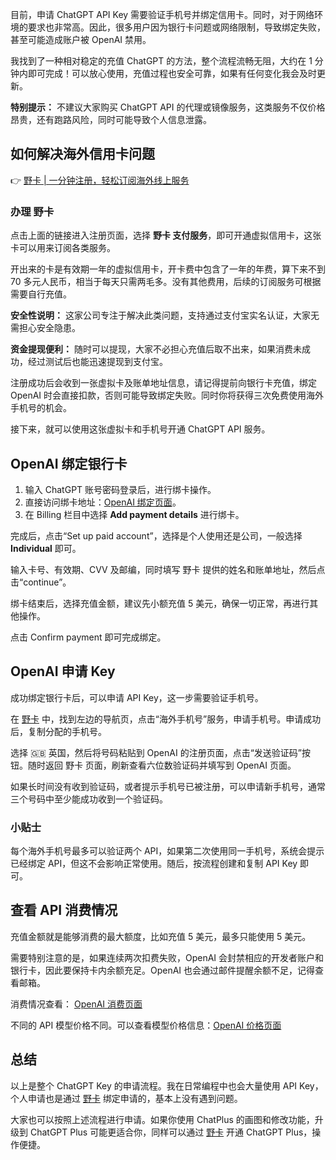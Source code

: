 目前，申请 ChatGPT API Key 需要验证手机号并绑定信用卡。同时，对于网络环境的要求也非常高。因此，很多用户因为银行卡问题或网络限制，导致绑定失败，甚至可能造成账户被 OpenAI 禁用。

我找到了一种相对稳定的充值 ChatGPT 的方法，整个流程流畅无阻，大约在 1 分钟内即可完成！可以放心使用，充值过程也安全可靠，如果有任何变化我会及时更新。

**特别提示：** 不建议大家购买 ChatGPT API 的代理或镜像服务，这类服务不仅价格昂贵，还有跑路风险，同时可能导致个人信息泄露。

## 如何解决海外信用卡问题

👉 [野卡 | 一分钟注册，轻松订阅海外线上服务](https://bit.ly/bewildcard)

### 办理 野卡

点击上面的链接进入注册页面，选择 **野卡 支付服务**，即可开通虚拟信用卡，这张卡可以用来订阅各类服务。

开出来的卡是有效期一年的虚拟信用卡，开卡费中包含了一年的年费，算下来不到 70 多元人民币，相当于每天只需两毛多。没有其他费用，后续的订阅服务可根据需要自行充值。

**安全性说明：** 这家公司专注于解决此类问题，支持通过支付宝实名认证，大家无需担心安全隐患。

**资金提现便利：** 随时可以提现，大家不必担心充值后取不出来，如果消费未成功，经过测试后也能迅速提现到支付宝。

注册成功后会收到一张虚拟卡及账单地址信息，请记得提前向银行卡充值，绑定 OpenAI 时会直接扣款，否则可能导致绑定失败。同时你将获得三次免费使用海外手机号的机会。

接下来，就可以使用这张虚拟卡和手机号开通 ChatGPT API 服务。

## OpenAI 绑定银行卡

1. 输入 ChatGPT 账号密码登录后，进行绑卡操作。
2. 直接访问绑卡地址：[OpenAI 绑定页面](https://platform.openai.com/account/billing/overview)。
3. 在 Billing 栏目中选择 **Add payment details** 进行绑卡。

完成后，点击“Set up paid account”，选择是个人使用还是公司，一般选择 **Individual** 即可。

输入卡号、有效期、CVV 及邮编，同时填写 野卡 提供的姓名和账单地址，然后点击“continue”。

绑卡结束后，选择充值金额，建议先小额充值 5 美元，确保一切正常，再进行其他操作。

点击 Confirm payment 即可完成绑定。

## OpenAI 申请 Key

成功绑定银行卡后，可以申请 API Key，这一步需要验证手机号。

在 [野卡](https://bit.ly/bewildcard) 中，找到左边的导航页，点击“海外手机号”服务，申请手机号。申请成功后，复制分配的手机号。

选择 🇬🇧 英国，然后将号码粘贴到 OpenAI 的注册页面，点击“发送验证码”按钮。随时返回 野卡 页面，刷新查看六位数验证码并填写到 OpenAI 页面。

如果长时间没有收到验证码，或者提示手机号已被注册，可以申请新手机号，通常三个号码中至少能成功收到一个验证码。

### 小贴士

每个海外手机号最多可以验证两个 API，如果第二次使用同一手机号，系统会提示已经绑定 API，但这不会影响正常使用。随后，按流程创建和复制 API Key 即可。

## 查看 API 消费情况

充值金额就是能够消费的最大额度，比如充值 5 美元，最多只能使用 5 美元。

需要特别注意的是，如果连续两次扣费失败，OpenAI 会封禁相应的开发者账户和银行卡，因此要保持卡内余额充足。OpenAI 也会通过邮件提醒余额不足，记得查看邮箱。

消费情况查看： [OpenAI 消费页面](https://platform.openai.com/usage)

不同的 API 模型价格不同。可以查看模型价格信息：[OpenAI 价格页面](https://openai.com/pricing)

## 总结

以上是整个 ChatGPT Key 的申请流程。我在日常编程中也会大量使用 API Key，个人申请也是通过 [野卡](https://bit.ly/bewildcard) 绑定申请的，基本上没有遇到问题。

大家也可以按照上述流程进行申请。如果你使用 ChatPlus 的画图和修改功能，升级到 ChatGPT Plus 可能更适合你，同样可以通过 [野卡](https://bit.ly/bewildcard) 开通 ChatGPT Plus，操作便捷。